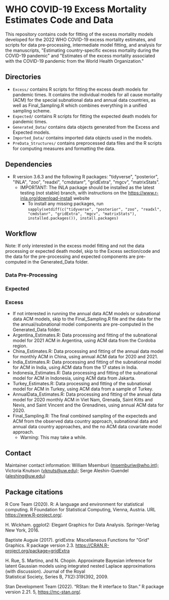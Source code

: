 

# WHO COVID-19 Excess Mortality Estimates Code and Data 

This repository contains code for fitting of the excess mortality models developed for the 2022 WHO COVID-19 excess mortality estimates, and scripts for data pre-processing, intermediate model fitting, and analysis for the manuscripts, "Estimating country-specific excess mortality during the COVID-19 pandemic" and "Estimates of the excess mortality associated with the COVID-19 pandemic from the World Health Organization."

## Directories

* `Excess/`  contains R scripts for fitting the excess death models for pandemic times. It contains the individual models for all cause mortality (ACM) for the special subnational data and annual data countries, as well as Final_Sampling.R which combines everything in a unified sampling scheme. 
* `Expected/` contains R scripts for fitting the expected death models for pandemic times. 
* `Generated_Data/` contains data objects generated from the Excess and Expected models. 
* `Imported_Data/` contains imported data objects used in the models. 
* `PreData_Structures/` contains preprocessed data files and the R scripts for computing measures and formatting the data. 

## Dependencies

* R version 3.6.3 and the following R packages: "tidyverse", "posterior", "INLA", "zoo", "readxl", "cmdstanr", "gridExtra", "mgcv", "matrixStats".
  * IMPORTANT: The INLA package should be installed as the latest testing (not stable) branch, with instructions on the https://www.r-inla.org/download-install website
	* To install any missing packages, run `sapply(setdiff(c("tidyverse", "posterior", "zoo", "readxl", "cmdstanr", "gridExtra", "mgcv", "matrixStats"), installed.packages()), install.packages)`

## Workflow
Note: If only interested in the excess model fitting and not the data processing or expected death model, skip to the Excess section/code and the data for the pre-processing and expected components are pre-computed in the Generated_Data folder.

### Data Pre-Processing

### Expected
 
### Excess
* If not interested in running the annual data ACM models or subnational data ACM models, skip to the Final_Sampling.R file and the data for the the annual/subnational model components are pre-computed in the Generated_Data folder.
* Argentina_Estimates.R: Data processing and fitting of the subnational model for 2021 ACM in Argentina, using ACM data from the Cordoba region.
* China_Estimates.R: Data processing and fitting of the annual data model for monthly ACM in China, using annual ACM data for 2020 and 2021.
* India_Estimates.R: Data processing and fitting of the subnational model for ACM in India, using ACM data from the 17 states in India.
* Indonesia_Estimates.R: Data processing and fitting of the subnational model for ACM in Indonesia, using ACM data from Jakarta.
* Turkey_Estimates.R: Data processing and fitting of the subnational model for ACM in Turkey, using ACM data from a sample of Turkey.
* AnnualData_Estimates.R: Data processing and fitting of the annual data model for 2020 monthly ACM in Viet Nam, Grenada, Saint Kitts and Nevis, and Saint Vincent and the Grenadines, using annual ACM data for 2020.
* Final_Sampling.R: The final combined sampling of the expecteds and ACM from the observed data country approach, subnational data and annual data country approaches, and the no ACM data covariate model approach.
	* Warning: This may take a while. 

## Contact

Maintainer contact information: William Msemburi (msemburiw@who.int); Victoria Knutson (vknuts@uw.edu); Serge Aleshin-Guendel (aleshing@uw.edu)

## Package citations

  R Core Team (2020). R: A language and environment for statistical
  computing. R Foundation for Statistical Computing, Vienna, Austria.
  URL https://www.R-project.org/.

  H. Wickham. ggplot2: Elegant Graphics for Data Analysis.
  Springer-Verlag New York, 2016.

  Baptiste Auguie (2017). gridExtra: Miscellaneous Functions for "Grid"
  Graphics. R package version 2.3.
  https://CRAN.R-project.org/package=gridExtra
  
  H. Rue, S. Martino, and N. Chopin. Approximate Bayesian inference for latent Gaussian models
  using integrated nested Laplace approximations (with discussion). Journal of the Royal      
  Statistical Society, Series B, 71(2):319{392, 2009. 
  
  Stan Development Team (2022). “RStan: the R interface to Stan.” R package version 2.21. 5,
  https://mc-stan.org/.

